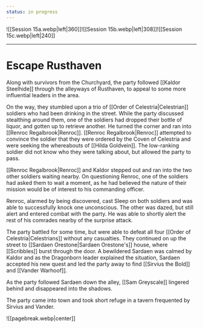 ```yaml
---
status: in progress
---
```

![[Session 15a.webp|left|360]]![[Session 15b.webp|left|308]]![[Session 15c.webp|left|240]]

---------------------------------
# Escape Rusthaven
Along with survivors from the Churchyard, the party followed [[Kaldor Steelhide]] through the alleyways of Rusthaven, to appeal to some more influential leaders in the area.

On the way, they stumbled upon a trio of [[Order of Celestria|Celestrian]] soldiers who had been drinking in the street. While the party discussed stealthing around them, one of the soldiers had dropped their bottle of liquor, and gotten up to retrieve another. He turned the corner and ran into [[Renroc Regalbrook|Renroc]]. [[Renroc Regalbrook|Renroc]] attempted to convince the soldier that they were ordered by the Coven of Celestria and were seeking the whereabouts of [[Hilda Goldvein]]. The low-ranking soldier did not know who they were talking about, but allowed the party to pass.

[[Renroc Regalbrook|Renroc]] and Kaldor stepped out and ran into the two other soldiers waiting nearby. On questioning Renroc, one of the soldiers had asked them to wait a moment, as he had believed the nature of their mission would be of interest to his commanding officer.

Renroc, alarmed by being discovered, cast Sleep on both soldiers and was able to successfully knock one unconscious. The other was dazed, but still alert and entered combat with the party. He was able to shortly alert the rest of his comrades nearby of the surprise attack.

The party battled for some time, but were able to defeat all four [[Order of Celestria|Celestrians]] without any casualties. They continued on up the street to [[Sardaen Orestone|Sardaen Orestone's]] house, where [[Scribbles]] burst through the door. A bewildered Sardaen was calmed by Kaldor and as the Dragonborn leader explained the situation, Sardaen accepted his new quest and led the party away to find [[Sirvius the Bold]] and [[Vander Warhoof]].

As the party followed Sardaen down the alley, [[Sam Greyscale]] lingered behind and disappeared into the shadows.

The party came into town and took short refuge in a tavern frequented by Sirvius and Vander.

![[pagebreak.webp|center]]
